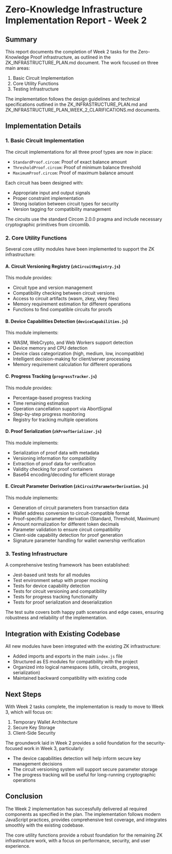 # Zero-Knowledge Infrastructure Implementation Report - Week 2

## Summary

This report documents the completion of Week 2 tasks for the Zero-Knowledge Proof infrastructure, as outlined in the ZK_INFRASTRUCTURE_PLAN.md document. The work focused on three main areas:

1. Basic Circuit Implementation
2. Core Utility Functions
3. Testing Infrastructure

The implementation follows the design guidelines and technical specifications outlined in the ZK_INFRASTRUCTURE_PLAN.md and ZK_INFRASTRUCTURE_PLAN_WEEK_2_CLARIFICATIONS.md documents.

## Implementation Details

### 1. Basic Circuit Implementation

The circuit implementations for all three proof types are now in place:

- `StandardProof.circom`: Proof of exact balance amount
- `ThresholdProof.circom`: Proof of minimum balance threshold
- `MaximumProof.circom`: Proof of maximum balance amount

Each circuit has been designed with:
- Appropriate input and output signals
- Proper constraint implementation
- Strong isolation between circuit types for security
- Version tagging for compatibility management

The circuits use the standard Circom 2.0.0 pragma and include necessary cryptographic primitives from circomlib.

### 2. Core Utility Functions

Several core utility modules have been implemented to support the ZK infrastructure:

#### A. Circuit Versioning Registry (`zkCircuitRegistry.js`)

This module provides:
- Circuit type and version management
- Compatibility checking between circuit versions
- Access to circuit artifacts (wasm, zkey, vkey files)
- Memory requirement estimation for different operations
- Functions to find compatible circuits for proofs

#### B. Device Capabilities Detection (`deviceCapabilities.js`)

This module implements:
- WASM, WebCrypto, and Web Workers support detection
- Device memory and CPU detection
- Device class categorization (high, medium, low, incompatible)
- Intelligent decision-making for client/server processing
- Memory requirement calculation for different operations

#### C. Progress Tracking (`progressTracker.js`)

This module provides:
- Percentage-based progress tracking
- Time remaining estimation
- Operation cancellation support via AbortSignal
- Step-by-step progress monitoring
- Registry for tracking multiple operations

#### D. Proof Serialization (`zkProofSerializer.js`)

This module implements:
- Serialization of proof data with metadata
- Versioning information for compatibility
- Extraction of proof data for verification
- Validity checking for proof containers
- Base64 encoding/decoding for efficient storage

#### E. Circuit Parameter Derivation (`zkCircuitParameterDerivation.js`)

This module implements:
- Generation of circuit parameters from transaction data
- Wallet address conversion to circuit-compatible format
- Proof-specific parameter derivation (Standard, Threshold, Maximum)
- Amount normalization for different token decimals
- Parameter validation to ensure circuit compatibility
- Client-side capability detection for proof generation
- Signature parameter handling for wallet ownership verification

### 3. Testing Infrastructure

A comprehensive testing framework has been established:

- Jest-based unit tests for all modules
- Test environment setup with proper mocking
- Tests for device capability detection
- Tests for circuit versioning and compatibility
- Tests for progress tracking functionality
- Tests for proof serialization and deserialization

The test suite covers both happy path scenarios and edge cases, ensuring robustness and reliability of the implementation.

## Integration with Existing Codebase

All new modules have been integrated with the existing ZK infrastructure:

- Added imports and exports in the main `index.js` file
- Structured as ES modules for compatibility with the project
- Organized into logical namespaces (utils, circuits, progress, serialization)
- Maintained backward compatibility with existing code

## Next Steps

With Week 2 tasks complete, the implementation is ready to move to Week 3, which will focus on:

1. Temporary Wallet Architecture
2. Secure Key Storage
3. Client-Side Security

The groundwork laid in Week 2 provides a solid foundation for the security-focused work in Week 3, particularly:
- The device capabilities detection will help inform secure key management decisions
- The circuit versioning system will support secure parameter storage
- The progress tracking will be useful for long-running cryptographic operations

## Conclusion

The Week 2 implementation has successfully delivered all required components as specified in the plan. The implementation follows modern JavaScript practices, provides comprehensive test coverage, and integrates smoothly with the existing codebase.

The core utility functions provide a robust foundation for the remaining ZK infrastructure work, with a focus on performance, security, and user experience.